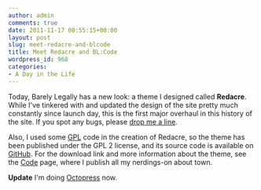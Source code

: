 ```yaml
---
author: admin
comments: true
date: 2011-11-17 00:55:15+00:00
layout: post
slug: meet-redacre-and-blcode
title: Meet Redacre and BL:Code
wordpress_id: 968
categories:
- A Day in the Life
---
```


Today, Barely Legally has a new look: a theme I designed called **Redacre**. While I've tinkered with and updated the design of the site pretty much constantly since launch day, this is the first major overhaul in this history of the site. If you spot any bugs, please [drop me a line](http://blog.ipsaloquitur.org/contact).

Also, I used some [GPL](http://www.gnu.org/licenses/gpl-2.0.html) code in the creation of Redacre, so the theme has been published under the GPL 2 license, and its source code is available on [GitHub](http://github.com/dominicmauro). For the download link and more information about the theme, see the [Code](#) page, where I publish all my nerdings-on about town.

**Update** I'm doing [Octopress](http://blog.ipsaloquitur.org/post/easy-tips-octopress) now.